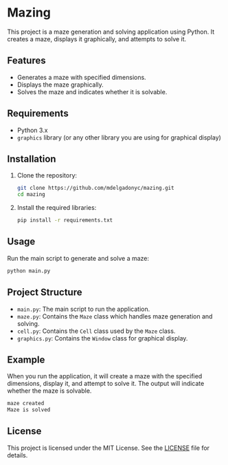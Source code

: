 # Mazing

This project is a maze generation and solving application using Python. It creates a maze, displays it graphically, and attempts to solve it.

## Features

- Generates a maze with specified dimensions.
- Displays the maze graphically.
- Solves the maze and indicates whether it is solvable.

## Requirements

- Python 3.x
- `graphics` library (or any other library you are using for graphical display)

## Installation

1. Clone the repository:
    ```sh
    git clone https://github.com/mdelgadonyc/mazing.git
    cd mazing
    ```

2. Install the required libraries:
    ```sh
    pip install -r requirements.txt
    ```

## Usage

Run the main script to generate and solve a maze:
```sh
python main.py
```

## Project Structure

- `main.py`: The main script to run the application.
- `maze.py`: Contains the `Maze` class which handles maze generation and solving.
- `cell.py`: Contains the `Cell` class used by the `Maze` class.
- `graphics.py`: Contains the `Window` class for graphical display.

## Example

When you run the application, it will create a maze with the specified dimensions, display it, and attempt to solve it. The output will indicate whether the maze is solvable.

```sh
maze created
Maze is solved
```

## License

This project is licensed under the MIT License. See the [LICENSE](LICENSE) file for details.